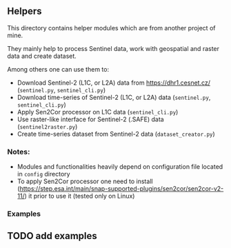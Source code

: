 ## Helpers

This directory contains helper modules which are from another project of mine.

They mainly help to process Sentinel data, work with geospatial and raster data and create dataset.

Among others one can use them to:
- Download Sentinel-2 (L1C, or L2A) data from https://dhr1.cesnet.cz/ (`sentinel.py`, `sentinel_cli.py`)
- Download time-series of Sentinel-2 (L1C, or L2A) data (`sentinel.py`, `sentinel_cli.py`)
- Apply Sen2Cor processor on L1C data (`sentinel_cli.py`)
- Use raster-like interface for Sentinel-2 (.SAFE) data (`sentinel2raster.py`)
- Create time-series dataset from Sentinel-2 data (`dataset_creator.py`)

### Notes:

- Modules and functionalities heavily depend on configuration file located in
`config` directory
- To apply Sen2Cor processor one need to install (https://step.esa.int/main/snap-supported-plugins/sen2cor/sen2cor-v2-11/) it prior to use it
  (tested only on Linux)

### Examples

## TODO add examples